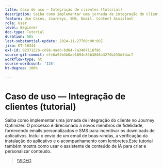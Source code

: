 ```yaml
---
title: Caso de uso — Integração de clientes (tutorial)
description: Saiba como implementar uma jornada de integração do cliente no Adobe Journey Optimizer (AJO).O processo é direcionado a novos membros de fidelidade, fornecendo emails personalizados e SMS para incentivar o download de aplicativos.Inclui o envio de um email de boas-vindas, a verificação da instalação do aplicativo e o acompanhamento com lembretes.Este tutorial também mostra como usar o assistente de conteúdo de IA para criar e personalizar conteúdo.
feature: Use Cases, Journeys, SMS, Email, Content Assistant
role: User
level: Beginner
doc-type: Tutorial
duration: 505
last-substantial-update: 2024-11-27T00:00:00Z
jira: KT-16344
exl-id: 9237122b-cd98-4ad0-bd64-7a3407116f86
source-git-commit: efe6a95b3b0ae1694c85b3868a3270b255d3dac7
workflow-type: ht
source-wordcount: '126'
ht-degree: 100%

---
```


# Caso de uso — Integração de clientes (tutorial)

Saiba como implementar uma jornada de integração do cliente no Journey Optimizer. O processo é direcionado a novos membros de fidelidade, fornecendo emails personalizados e SMS para incentivar os downloads de aplicativos. Inclui o envio de um email de boas-vindas, a verificação da instalação do aplicativo e o acompanhamento com lembretes.Este tutorial também mostra como usar o assistente de conteúdo de IA para criar e personalizar conteúdo.

>[!VIDEO](https://video.tv.adobe.com/v/3440655/?learn=on&enablevpops&captions=por_br)
